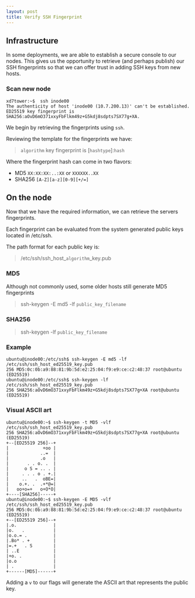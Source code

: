 ```yaml
---
layout: post
title: Verify SSH Fingerprint
---
```


## Infrastructure

In some deployments, we are able to establish a secure console to our nodes. This gives us the opportunity to retrieve (and perhaps publish) our SSH fingerprints so that we can offer trust in adding SSH keys from new hosts.

### Scan new node

```
xd7tower:~$  ssh inode00
The authenticity of host 'inode00 (10.7.200.13)' can't be established.
ED25519 key fingerprint is SHA256:aOvD6mO371xxyFbFlkm49z+G5kdj8sdpts7SX77g+XA.
```

We begin by retrieving the fingerprints using `ssh`.

Reviewing the template for the fingerprints we have:
> `algorithm` key fingerprint is  [`hashtype`]:`hash`

Where the fingerprint hash can come in two flavors:
* MD5 `XX:XX:XX:..:XX`  or `XXXXXX..XX`
* SHA256 `[A-Z][a-z][0-9][+/=]`

## On the node

Now that we have the required information, we can retrieve the servers fingerprints.

Each fingerprint can be evaluated from the system generated public keys located in /etc/ssh.

The path format for each public key is:

> /etc/ssh/ssh_host_`algorithm`_key.pub

### MD5

Although not commonly used, some older hosts still generate MD5 fingerprints

> ssh-keygen -E md5 -lf `public_key_filename`

### SHA256

> ssh-keygen -lf `public_key_filename`

### Example

```
ubuntu@inode00:/etc/ssh$ ssh-keygen -E md5 -lf /etc/ssh/ssh_host_ed25519_key.pub
256 MD5:0c:0b:a9:88:81:9b:5d:e2:25:04:f9:e9:ce:c2:48:37 root@ubuntu (ED25519)
ubuntu@inode00:/etc/ssh$ ssh-keygen -lf /etc/ssh/ssh_host_ed25519_key.pub
256 SHA256:aOvD6mO371xxyFbFlkm49z+G5kdj8sdpts7SX77g+XA root@ubuntu (ED25519)
```

### Visual ASCII art

```
ubuntu@inode00:~$ ssh-keygen -t MD5 -vlf /etc/ssh/ssh_host_ed25519_key.pub
256 SHA256:aOvD6mO371xxyFbFlkm49z+G5kdj8sdpts7SX77g+XA root@ubuntu (ED25519)
+--[ED25519 256]--+
|             +oo |
|            ..=  |
|            .o   |
|       . . o. .  |
|      o S = .. . |
|     . . . o . +.|
|     ..   .  oBE=|
|    o.+. .  .+*@=|
|   oo+o=+   o+O*O|
+----[SHA256]-----+
ubuntu@inode00:~$ ssh-keygen -E MD5 -vlf /etc/ssh/ssh_host_ed25519_key.pub
256 MD5:0c:0b:a9:88:81:9b:5d:e2:25:04:f9:e9:ce:c2:48:37 root@ubuntu (ED25519)
+--[ED25519 256]--+
|.o.              |
|o.   .           |
|o.o.= .          |
|.Bo* . +         |
|=.+   . S        |
| ..E             |
|+o. .            |
|o.o              |
| .               |
+------[MD5]------+
```

Adding a `v` to our flags will generate the ASCII art that represents the public key.

